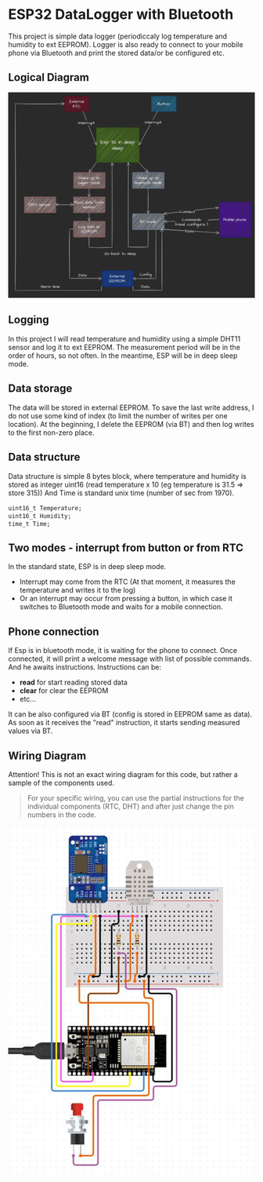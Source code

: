 # ESP32 DataLogger with Bluetooth
This project is simple data logger (periodiccaly log temperature and humidity to ext EEPROM). Logger is also ready to connect to your mobile phone via Bluetooth and print the stored data/or be configured etc.

## Logical Diagram
![esp data logger diagram](/media/DataLogger-dark.png)

## Logging
In this project I will read temperature and humidity using a simple DHT11 sensor and log it to ext EEPROM. The measurement period will be in the order of hours, so not often. In the meantime, ESP will be in deep sleep mode. 

## Data storage
The data will be stored in external EEPROM. To save the last write address, I do not use some kind of index (to limit the number of writes per one location). At the beginning, I delete the EEPROM (via BT) and then log writes to the first non-zero place. 

## Data structure
Data structure is simple 8 bytes block, where temperature and humidity is stored as integer uint16 (read temperature x 10 (eg temperature is 31.5 => store 315)) And Time is standard unix time (number of sec from 1970).

    uint16_t Temperature;
    uint16_t Humidity;
    time_t Time;

## Two modes - interrupt from button or from RTC
In the standard state, ESP is in deep sleep mode. 
- Interrupt may come from the RTC (At that moment, it measures the temperature and writes it to the log)
- Or an interrupt may occur from pressing a button, in which case it switches to Bluetooth mode and waits for a mobile connection. 

## Phone connection
If Esp is in bluetooth mode, it is waiting for the phone to connect. Once connected, it will print a welcome message with list of possible commands. And he awaits instructions.
Instructions can be:
- **read** for start reading stored data
- **clear** for clear the EEPROM
- etc...

It can be also configured via BT (config is stored in EEPROM same as data). As soon as it receives the "read" instruction, it starts sending measured values via BT. 


## Wiring Diagram
Attention! This is not an exact wiring diagram for this code, but rather a sample of the components used.

> For your specific wiring, you can use the partial instructions for the individual components (RTC, DHT) and after just change the pin numbers in the code. 

![esp data logger diagram](/media/WiringDiagram.JPG)
